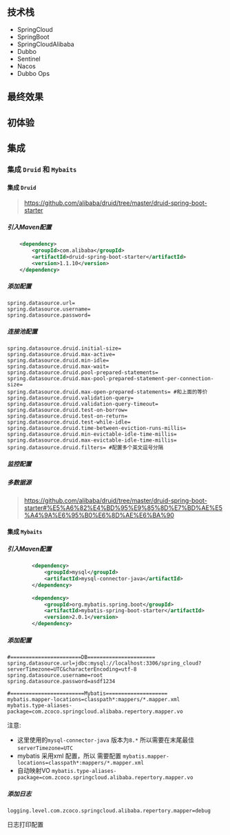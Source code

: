## 技术栈
- SpringCloud 
- SpringBoot 
- SpringCloudAlibaba
- Dubbo
- Sentinel 
- Nacos 
- Dubbo Ops 
## 最终效果 

## 初体验

## 集成

### 集成 `Druid` 和 `Mybaits` 

#### 集成 `Druid` 
> https://github.com/alibaba/druid/tree/master/druid-spring-boot-starter

##### 引入Maven配置
```xml
    <dependency>
        <groupId>com.alibaba</groupId>
        <artifactId>druid-spring-boot-starter</artifactId>
        <version>1.1.10</version>
    </dependency>
```

##### 添加配置
```properties
spring.datasource.url= 
spring.datasource.username=
spring.datasource.password=
```

##### 连接池配置 
```properties
spring.datasource.druid.initial-size=
spring.datasource.druid.max-active=
spring.datasource.druid.min-idle=
spring.datasource.druid.max-wait=
spring.datasource.druid.pool-prepared-statements=
spring.datasource.druid.max-pool-prepared-statement-per-connection-size= 
spring.datasource.druid.max-open-prepared-statements= #和上面的等价
spring.datasource.druid.validation-query=
spring.datasource.druid.validation-query-timeout=
spring.datasource.druid.test-on-borrow=
spring.datasource.druid.test-on-return=
spring.datasource.druid.test-while-idle=
spring.datasource.druid.time-between-eviction-runs-millis=
spring.datasource.druid.min-evictable-idle-time-millis=
spring.datasource.druid.max-evictable-idle-time-millis=
spring.datasource.druid.filters= #配置多个英文逗号分隔
```

##### 监控配置


##### 多数据源
> https://github.com/alibaba/druid/tree/master/druid-spring-boot-starter#%E5%A6%82%E4%BD%95%E9%85%8D%E7%BD%AE%E5%A4%9A%E6%95%B0%E6%8D%AE%E6%BA%90




#### 集成 `Mybaits` 

##### 引入Maven配置
```xml
        <dependency>
            <groupId>mysql</groupId>
            <artifactId>mysql-connector-java</artifactId>
        </dependency>
    
        <dependency>
            <groupId>org.mybatis.spring.boot</groupId>
            <artifactId>mybatis-spring-boot-starter</artifactId>
            <version>2.0.1</version>
        </dependency>
```

##### 添加配置

```properties
#=======================DB======================
spring.datasource.url=jdbc:mysql://localhost:3306/spring_cloud?serverTimezone=UTC&characterEncoding=utf-8
spring.datasource.username=root
spring.datasource.password=asdf1234

#========================Mybatis====================
mybatis.mapper-locations=classpath*:mappers/*.mapper.xml
mybatis.type-aliases-package=com.zcoco.springcloud.alibaba.repertory.mapper.vo

```
注意:
- 这里使用的`mysql-connector-java` 版本为`8.*` 所以需要在末尾最佳 `serverTimezone=UTC`
- mybatis 采用xml 配置，所以 需要配置 `mybatis.mapper-locations=classpath*:mappers/*.mapper.xml`
- 自动映射VO `mybatis.type-aliases-package=com.zcoco.springcloud.alibaba.repertory.mapper.vo`


##### 添加日志
```properties
logging.level.com.zcoco.springcloud.alibaba.repertory.mapper=debug
```
日志打印配置


